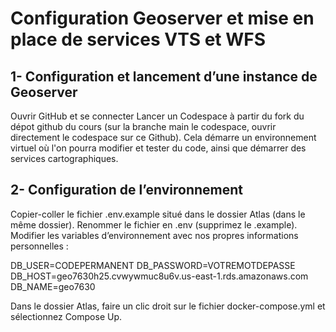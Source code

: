 # Configuration Geoserver et mise en place de services VTS et WFS
## 1- Configuration et lancement d’une instance de Geoserver

Ouvrir GitHub et se connecter
Lancer un Codespace à partir du fork du dépot github du cours (sur la branche main le codespace, ouvrir directement le codespace sur ce Github).
Cela démarre un environnement virtuel où l'on pourra modifier et tester du code, ainsi que démarrer des services cartographiques.

## 2- Configuration de l’environnement

Copier-coller le fichier .env.example situé dans le dossier Atlas (dans le même dossier).
Renommer le fichier en .env (supprimez le .example).
Modifier les variables d’environnement avec nos propres informations personnelles :

DB_USER=CODEPERMANENT
DB_PASSWORD=VOTREMOTDEPASSE
DB_HOST=geo7630h25.cvwywmuc8u6v.us-east-1.rds.amazonaws.com
DB_NAME=geo7630

Dans le dossier Atlas, faire un clic droit sur le fichier docker-compose.yml et sélectionnez Compose Up.



